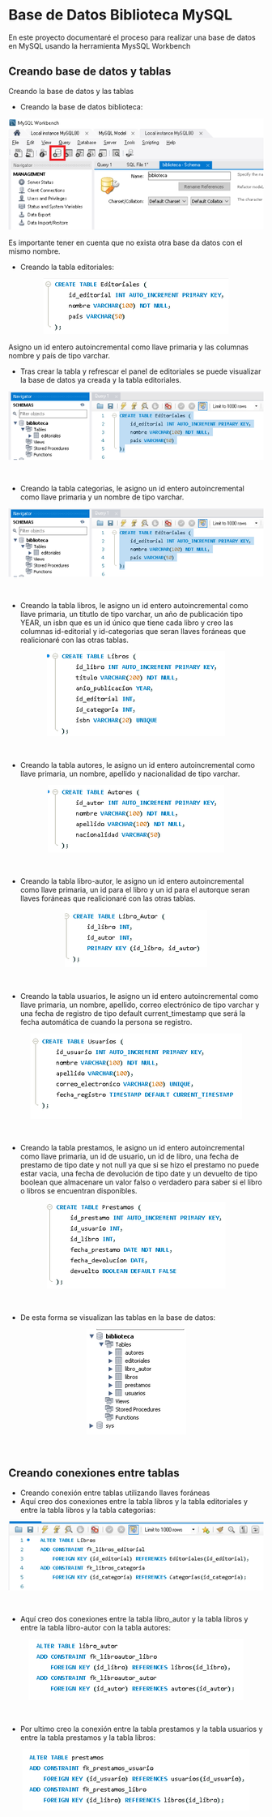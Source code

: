 # Base de Datos Biblioteca MySQL
En este proyecto documentaré el proceso para realizar una base de datos en MySQL usando la herramienta MysSQL Workbench 

## Creando base de datos y tablas
Creando la base de datos y las tablas

- Creando la base de datos biblioteca:
<p align="center">
	<img src="https://raw.githubusercontent.com/WilliamLopez663/Base-de-Datos---Biblioteca---MySQL/main/assets/images/new-schema.PNG">
</p>
Es importante tener en cuenta que no exista otra base da datos con el mismo nombre.
<br>

- Creando la tabla editoriales:
<p align="center">
	<img src="https://raw.githubusercontent.com/WilliamLopez663/Base-de-Datos---Biblioteca---MySQL/main/assets/images/tabla-editoriales.PNG">
</p>
Asigno un id entero autoincremental como llave primaria y las columnas nombre y país de tipo varchar.
<br>

- Tras crear la tabla y refrescar el panel de editoriales se puede visualizar la base de datos ya creada y la tabla editoriales.
<p align="center">
	<img src="https://raw.githubusercontent.com/WilliamLopez663/Base-de-Datos---Biblioteca---MySQL/main/assets/images/visualizando.PNG">
</p>
<br>

- Creando la tabla categorias, le asigno un id entero autoincremental como llave primaria y un nombre de tipo varchar.
<p align="center">
	<img src="https://raw.githubusercontent.com/WilliamLopez663/Base-de-Datos---Biblioteca---MySQL/main/assets/images/visualizando.PNG">
</p>
<br>

- Creando la tabla libros, le asigno un id entero autoincremental como llave primaria, un títutlo de tipo varchar, un año de publicación tipo YEAR, un isbn que es un id único que tiene cada libro y creo las columnas id-editorial y id-categorias que seran llaves foráneas que realicionaré con las otras tablas.
<p align="center">
	<img src="https://raw.githubusercontent.com/WilliamLopez663/Base-de-Datos---Biblioteca---MySQL/main/assets/images/tabla-libros.PNG">
</p>
<br>

- Creando la tabla autores, le asigno un id entero autoincremental como llave primaria, un nombre, apellido y nacionalidad de tipo varchar.
<p align="center">
	<img src="https://raw.githubusercontent.com/WilliamLopez663/Base-de-Datos---Biblioteca---MySQL/main/assets/images/tabla-autores.PNG">
</p>
<br>

- Creando la tabla libro-autor, le asigno un id entero autoincremental como llave primaria, un id para el libro y un id para el autorque seran llaves foráneas que realicionaré con las otras tablas.
<p align="center">
	<img src="https://raw.githubusercontent.com/WilliamLopez663/Base-de-Datos---Biblioteca---MySQL/main/assets/images/tabla-libro-autor.PNG">
</p>
<br>

- Creando la tabla usuarios, le asigno un id entero autoincremental como llave primaria, un nombre, apellido, correo electrónico de tipo varchar y una fecha de registro de tipo default current_timestamp que será la fecha automática de cuando la persona se registro.
<p align="center">
	<img src="https://raw.githubusercontent.com/WilliamLopez663/Base-de-Datos---Biblioteca---MySQL/main/assets/images/tabla-usuarios.PNG">
</p>
<br>

- Creando la tabla prestamos, le asigno un id entero autoincremental como llave primaria, un id de usuario, un id de libro, una fecha de prestamo de tipo date y not null ya que si se hizo el prestamo no puede estar vacia, una fecha de devolución de tipo date y un devuelto de tipo boolean que almacenare un valor falso o verdadero para saber si el libro o libros se encuentran disponibles.
<p align="center">
	<img src="https://raw.githubusercontent.com/WilliamLopez663/Base-de-Datos---Biblioteca---MySQL/main/assets/images/tabla-prestamos.PNG">
</p>
<br>

- De esta forma se visualizan las tablas en la base de datos:
<p align="center">
	<img src="https://raw.githubusercontent.com/WilliamLopez663/Base-de-Datos---Biblioteca---MySQL/main/assets/images/visualizando2.PNG">
</p>
<br>

## Creando conexiones entre tablas
- Creando conexión entre tablas utilizando llaves foráneas
- Aquí creo dos conexiones entre la tabla libros y la tabla editoriales y entre la tabla libros y la tabla categorias:
<p align="center">
	<img src="https://raw.githubusercontent.com/WilliamLopez663/Base-de-Datos---Biblioteca---MySQL/main/assets/images/llave-foranea-libros-editorial-categoria.PNG">
</p>
<br>

- Aquí creo dos conexiones entre la tabla libro_autor y la tabla libros y entre la tabla libro-autor con la tabla autores:
<p align="center">
	<img src="https://raw.githubusercontent.com/WilliamLopez663/Base-de-Datos---Biblioteca---MySQL/main/assets/images/llave-foranea-libro-autor-libros-autores.PNG">
</p>
<br>

- Por ultimo creo la conexión entre la tabla prestamos y la tabla usuarios y entre la tabla prestamos y la tabla libros:
<p align="center">
	<img src="https://raw.githubusercontent.com/WilliamLopez663/Base-de-Datos---Biblioteca---MySQL/main/assets/images/llave-foranea-prestamo-usuario-libro.PNG">
</p>
<br>


